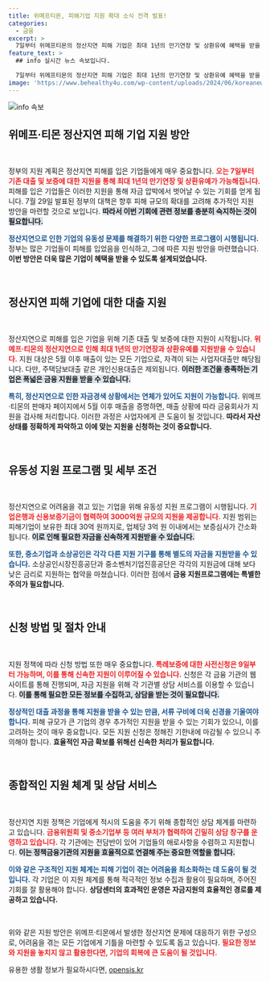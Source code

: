```yaml
---
title: 위메프티몬, 피해기업 지원 확대 소식 전격 발표!
categories:
  - 금융
excerpt: >
  7일부터 위메프티몬의 정산지연 피해 기업은 최대 1년의 만기연장 및 상환유예 혜택을 받을 수 있다. 정부는 3000억원 규모의 유동성 지원을 통해 피해 기업에 실질적인 도움을 제공할 예정이다.
feature_text: >
  ## info 실시간 뉴스 속보입니다.

  7일부터 위메프티몬의 정산지연 피해 기업은 최대 1년의 만기연장 및 상환유예 혜택을 받을 수 있다. 정부는 3000억원 규모의 유동성 지원을 통해 피해 기업에 실질적인 도움을 제공할 예정이다.
image: 'https://www.behealthy4u.com/wp-content/uploads/2024/06/koreanews.jpg'
---
```


<p><img src="https://www.behealthy4u.com/wp-content/uploads/2024/06/koreanews.jpg" alt="info 속보" /></p>

<h2 data-ke-size="size26">위메프·티몬 정산지연 피해 기업 지원 방안</h2>

<p data-ke-size="size16">&nbsp;</p>

<p>정부의 지원 계획은 정산지연 피해를 입은 기업들에게 매우 중요합니다. <b><span style="color: #ee2323;">오는 7일부터 기존 대출 및 보증에 대한 지원을 통해 최대 1년의 만기연장 및 상환유예가 가능해집니다.</span></b> 피해를 입은 기업들은 이러한 지원을 통해 자금 압박에서 벗어날 수 있는 기회를 얻게 됩니다. 7월 29일 발표된 정부의 대책은 향후 피해 규모의 확대를 고려해 추가적인 지원 방안을 마련할 것으로 보입니다. <b><span style="background-color: #21538527;">따라서 이번 기회에 관련 정보를 충분히 숙지하는 것이 필요합니다.</span></b></p>

<p><b><span style="color: #1a5490;">정산지연으로 인한 기업의 유동성 문제를 해결하기 위한 다양한 프로그램이 시행됩니다.</span></b> 정부는 많은 기업들이 피해를 입었음을 인식하고, 그에 따른 지원 방안을 마련했습니다. <b>이번 방안은 더욱 많은 기업이 혜택을 받을 수 있도록 설계되었습니다.</b> </p>

<p data-ke-size="size16">&nbsp;</p>

<h2 data-ke-size="size26">정산지연 피해 기업에 대한 대출 지원</h2>

<p data-ke-size="size16">&nbsp;</p>

<p>정산지연으로 피해를 입은 기업을 위해 기존 대출 및 보증에 대한 지원이 시작됩니다. <b><span style="color: #ee2323;">위메프·티몬의 정산지연으로 인해 최대 1년의 만기연장과 상환유예를 지원받을 수 있습니다.</span></b> 지원 대상은 5월 이후 매출이 있는 모든 기업으로, 자격이 되는 사업자대출만 해당됩니다. 다만, 주택담보대출 같은 개인신용대출은 제외됩니다. <b><span style="background-color: #21538527;">이러한 조건을 충족하는 기업은 폭넓은 금융 지원을 받을 수 있습니다.</span></b> </p>

<p><b><span style="color: #1a5490;">특히, 정산지연으로 인한 자금경색 상황에서는 연체가 있어도 지원이 가능합니다.</span></b> 위메프·티몬의 판매자 페이지에서 5월 이후 매출을 증명하면, 매출 상황에 따라 금융회사가 지원을 검사해 처리합니다. 이러한 과정은 사업자에게 큰 도움이 될 것입니다. <b>따라서 자산 상태를 정확하게 파악하고 이에 맞는 지원을 신청하는 것이 중요합니다.</b></p>

<p data-ke-size="size16">&nbsp;</p>

<h2 data-ke-size="size26">유동성 지원 프로그램 및 세부 조건</h2>

<p data-ke-size="size16">&nbsp;</p>

<p>정산지연으로 어려움을 겪고 있는 기업을 위해 유동성 지원 프로그램이 시행됩니다. <b><span style="color: #ee2323;">기업은행과 신용보증기금이 협력하여 3000억원 규모의 지원을 제공합니다.</span></b> 지원 범위는 피해기업이 보유한 최대 30억 원까지로, 업체당 3억 원 이내에서는 보증심사가 간소화됩니다. <b><span style="background-color: #21538527;">이로 인해 필요한 자금을 신속하게 지원받을 수 있습니다.</span></b></p>

<p><b><span style="color: #1a5490;">또한, 중소기업과 소상공인은 각각 다른 지원 기구를 통해 별도의 자금을 지원받을 수 있습니다.</span></b> 소상공인시장진흥공단과 중소벤처기업진흥공단은 각각의 지원금에 대해 보다 낮은 금리로 지원하는 협약을 마쳤습니다. 이러한 점에서 <b>금융 지원프로그램에는 특별한 주의가 필요합니다.</b></p>

<p data-ke-size="size16">&nbsp;</p>

<h2 data-ke-size="size26">신청 방법 및 절차 안내</h2>

<p data-ke-size="size16">&nbsp;</p>

<p>지원 정책에 따라 신청 방법 또한 매우 중요합니다. <b><span style="color: #ee2323;">특례보증에 대한 사전신청은 9일부터 가능하며, 이를 통해 신속한 지원이 이루어질 수 있습니다.</span></b> 신청은 각 금융 기관의 웹사이트를 통해 진행되며, 자금 지원을 위해 각 기관별 상담 서비스를 이용할 수 있습니다. <b><span style="background-color: #21538527;">이를 통해 필요한 모든 정보를 수집하고, 상담을 받는 것이 필요합니다.</span></b></p>

<p><b><span style="color: #1a5490;">정상적인 대출 과정을 통해 지원을 받을 수 있는 만큼, 서류 구비에 더욱 신경을 기울여야 합니다.</span></b> 피해 규모가 큰 기업의 경우 추가적인 지원을 받을 수 있는 기회가 있으니, 이를 고려하는 것이 매우 중요합니다.  모든 지원 신청은 정해진 기한내에 마감될 수 있으니 주의해야 합니다. <b>효율적인 자금 확보를 위해선 신속한 처리가 필요합니다.</b></p>

<p data-ke-size="size16">&nbsp;</p>

<h2 data-ke-size="size26">종합적인 지원 체계 및 상담 서비스</h2>

<p data-ke-size="size16">&nbsp;</p>

<p>정산지연 지원 정책은 기업에게 적시의 도움을 주기 위해 종합적인 상담 체계를 마련하고 있습니다. <b><span style="color: #ee2323;">금융위원회 및 중소기업부 등 여러 부처가 협력하여 긴밀히 상담 창구를 운영하고 있습니다.</span></b> 각 기관에는 전담반이 있어 기업들의 애로사항을 수렴하고 지원합니다. <b><span style="background-color: #21538527;">이는 정책금융기관의 지원을 효율적으로 연결해 주는 중요한 역할을 합니다.</span></b></p>

<p><b><span style="color: #1a5490;">이와 같은 구조적인 지원 체계는 피해 기업이 겪는 어려움을 최소화하는 데 도움이 될 것입니다.</span></b> 각 기업은 이 지원 체계를 통해 적극적인 정보 수집과 활용이 필요하며, 주어진 기회를 잘 활용해야 합니다. <b>상담센터의 효과적인 운영은 자금지원의 효율적인 경로를 제공하고 있습니다.</b></p>

<p data-ke-size="size16">&nbsp;</p>

<p>위와 같은 지원 방안은 위메프·티몬에서 발생한 정산지연 문제에 대응하기 위한 구성으로, 어려움을 겪는 모든 기업에게 기틀을 마련할 수 있도록 돕고 있습니다. <b><span style="color: #ee2323;">필요한 정보와 지원을 놓치지 않고 활용한다면, 기업의 회복에 큰 도움이 될 것입니다.</span></b></p>
유용한 생활 정보가 필요하시다면, <a href="https://opensis.kr" rel="dofollow">opensis.kr</a>



